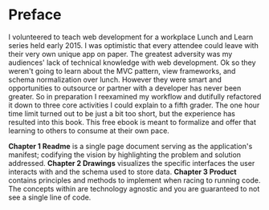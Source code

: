 # Preface

I volunteered to teach web development for a workplace Lunch and Learn series held early 2015. I was optimistic that every attendee could leave with their very own unique app on paper. The greatest adversity was my audiences' lack of technical knowledge with web development. Ok so they weren't going to learn about the MVC pattern, view frameworks, and schema normalization over lunch. However they were smart and opportunities to outsource or partner with a developer has never been greater. So in preparation I reexamined my workflow and dutifully refactored it down to three core activities I could explain to a fifth grader. The one hour time limit turned out to be just a bit too short, but the experience has resulted into this book. This free ebook is meant to formalize and offer that learning to others to consume at their own pace.

**Chapter 1 Readme** is a single page document serving as the application's manifest; codifying the vision by highlighting the problem and solution addressed. **Chapter 2 Drawings** visualizes the specific interfaces the user interacts with and the schema used to store data. **Chapter 3 Product** contains principles and methods to implement when racing to running code. The concepts within are technology agnostic and you are guaranteed to not see a single line of code.
